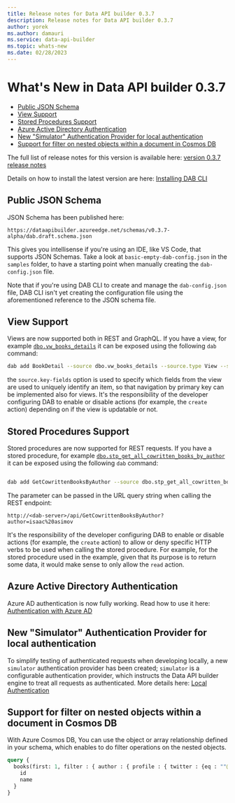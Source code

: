 ```yaml
---
title: Release notes for Data API builder 0.3.7 
description: Release notes for Data API builder 0.3.7 
author: yorek 
ms.author: damauri
ms.service: data-api-builder 
ms.topic: whats-new 
ms.date: 02/28/2023
---
```


# What's New in Data API builder 0.3.7

- [Public JSON Schema](#public-json-schema)
- [View Support](#view-support)
- [Stored Procedures Support](#stored-procedures-support)
- [Azure Active Directory Authentication](#azure-active-directory-authentication)
- [New "Simulator" Authentication Provider for local authentication](#new-simulator-authentication-provider-for-local-authentication)
- [Support for filter on nested objects within a document in Cosmos DB](#support-for-filter-on-nested-objects-within-a-document-in-cosmos-db)

The full list of release notes for this version is available here: [version 0.3.7 release notes](https://github.com/Azure/data-api-builder/releases/tag/v0.3.7-alpha)

Details on how to install the latest version are here: [Installing DAB CLI](./getting-started/getting-started-with-data-api-builder.md#installing-dab-cli)

## Public JSON Schema

JSON Schema has been published here:

```text
https://dataapibuilder.azureedge.net/schemas/v0.3.7-alpha/dab.draft.schema.json
```

This gives you intellisense if you're using an IDE, like VS Code, that supports JSON Schemas. Take a look at `basic-empty-dab-config.json` in the `samples` folder, to have a starting point when manually creating the `dab-config.json` file.

Note that if you're using DAB CLI to create and manage the `dab-config.json` file, DAB CLI isn't yet creating the configuration file using the aforementioned reference to the JSON schema file.

## View Support

Views are now supported both in REST and GraphQL. If you have a view, for example [`dbo.vw_books_details`](https://github.com/Azure/data-api-builder/blob/main/samples/getting-started/azure-sql-db/library.azure-sql.sql#L115) it can be exposed using the following `dab` command:

```sh
dab add BookDetail --source dbo.vw_books_details --source.type View --source.key-fields "id" --permissions "anonymous:read"
```

the `source.key-fields` option is used to specify which fields from the view are used to uniquely identify an item, so that navigation by primary key can be implemented also for views. It's the responsibility of the developer configuring DAB to enable or disable actions (for example, the `create` action) depending on if the view is updatable or not.

## Stored Procedures Support

Stored procedures are now supported for REST requests. If you have a stored procedure, for example [`dbo.stp_get_all_cowritten_books_by_author`](https://github.com/Azure/data-api-builder/blob/main/samples/getting-started/azure-sql-db/library.azure-sql.sql#L141) it can be exposed using the following `dab` command:

```sh

dab add GetCowrittenBooksByAuthor --source dbo.stp_get_all_cowritten_books_by_author --source.type "stored-procedure" --permissions "anonymous:read" --rest true
```

The parameter can be passed in the URL query string when calling the REST endpoint:

```text
http://<dab-server>/api/GetCowrittenBooksByAuthor?author=isaac%20asimov
```

It's the responsibility of the developer configuring DAB to enable or disable actions (for example, the `create` action) to allow or deny specific HTTP verbs to be used when calling the stored procedure. For example, for the stored procedure used in the example, given that its purpose is to return some data, it would make sense to only allow the `read` action.

## Azure Active Directory Authentication

Azure AD authentication is now fully working. Read how to use it here: [Authentication with Azure AD](./authentication-azure-ad.md)

## New "Simulator" Authentication Provider for local authentication

To simplify testing of authenticated requests when developing locally, a new `simulator` authentication provider has been created; `simulator` is a configurable authentication provider, which instructs the Data API builder engine to treat all requests as authenticated. More details here: [Local Authentication](./local-authentication.md)

## Support for filter on nested objects within a document in Cosmos DB

With Azure Cosmos DB, You can use the object or array relationship defined in your schema, which enables to do filter operations on the nested objects.

```graphql
query {
  books(first: 1, filter : { author : { profile : { twitter : {eq : ""@founder""}}}})
    id
    name
  }
}
```
